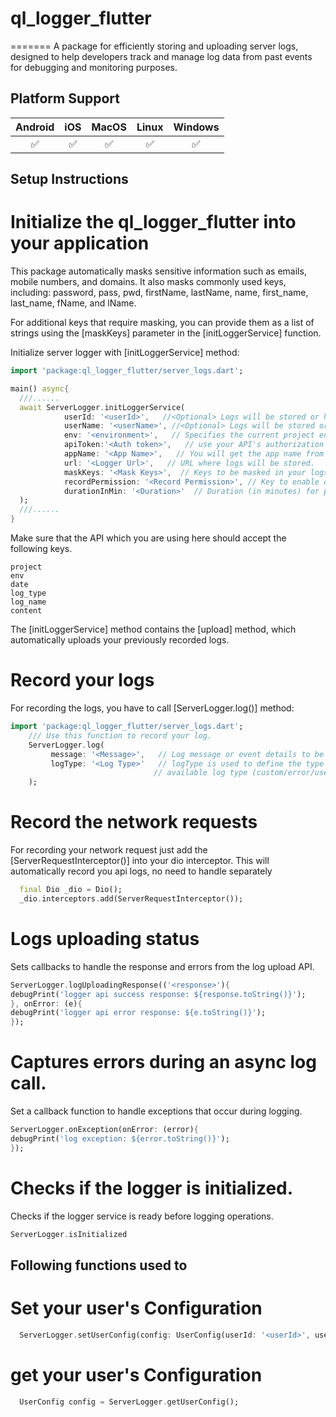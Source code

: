 # ql_logger_flutter
=======
A package for efficiently storing and uploading server logs, designed to help developers
track and manage log data from past events for debugging and monitoring purposes.
## Platform Support

| Android | iOS | MacOS | Linux | Windows |
|:-------:|:---:|:-----:|:-----:|:-------:|
|    ✅    |  ✅  |   ✅   |   ✅   |    ✅    |

## Setup Instructions ##

# Initialize the ql_logger_flutter into your application
This package automatically masks sensitive information such as emails, mobile numbers, and domains. It also masks commonly used keys, including:
password, pass, pwd, firstName, lastName, name, first_name, last_name, fName, and lName.

For additional keys that require masking, you can provide them as a list of strings using the [maskKeys] parameter in the [initLoggerService] function.

Initialize server logger with [initLoggerService] method:

```dart
import 'package:ql_logger_flutter/server_logs.dart';

main() async{
  ///......
  await ServerLogger.initLoggerService(
            userId: '<userId>',   //<Optional> Logs will be stored or handled separately for each user based on their unique user ID.
            userName: '<userName>', //<Optional> Logs will be stored or handled separately for each user based on their unique user name.
            env: '<environment>',   // Specifies the current project environment (e.g., 'dev' for development).
            apiToken:'<Auth token>',   // use your API's authorization token here.
            appName: '<App Name>',   // You will get the app name from logger panel 
            url: '<Logger Url>',   // URL where logs will be stored.
            maskKeys: '<Mask Keys>',  // Keys to be masked in your logs.
            recordPermission: '<Record Permission>', // Key to enable or disable recording permissions. 
            durationInMin: '<Duration>'  // Duration (in minutes) for periodically uploading logs.
  );
  ///......
}
```

Make sure that the API which you are using here should accept the following keys. 
```text
project
env
date
log_type
log_name
content
```
  
The [initLoggerService] method contains the [upload] method, which automatically uploads your previously recorded logs.

# Record your logs
For recording the logs, you have to call [ServerLogger.log()] method:
```dart
import 'package:ql_logger_flutter/server_logs.dart';
    /// Use this function to record your log. 
    ServerLogger.log(
         message: '<Message>',   // Log message or event details to be stored.
         logType: '<Log Type>'   // logType is used to define the type of logs you want to store  
                                // available log type (custom/error/user/open)
    );
```

# Record the network requests
For recording your network request just add the [ServerRequestInterceptor()] into your dio interceptor.
This will automatically record you api logs, no need to handle separately

```dart
  final Dio _dio = Dio();
  _dio.interceptors.add(ServerRequestInterceptor());
```

# Logs uploading status
Sets callbacks to handle the response and errors from the log upload API.
```dart
ServerLogger.logUploadingResponse(('<response>'){
debugPrint('logger api success response: ${response.toString()}');
}, onError: (e){
debugPrint('logger api error response: ${e.toString()}');
});
```

# Captures errors during an async log call.
Set a callback function to handle exceptions that occur during logging.
```dart
ServerLogger.onException(onError: (error){
debugPrint('log exception: ${error.toString()}');
});
```

# Checks if the logger is initialized. 
Checks if the logger service is ready before logging operations.

```dart
ServerLogger.isInitialized
```

## Following functions used to 
# Set your user's Configuration
```dart
  ServerLogger.setUserConfig(config: UserConfig(userId: '<userId>', userName: '<userName>'));
```
# get your user's Configuration
```dart
  UserConfig config = ServerLogger.getUserConfig();
```
